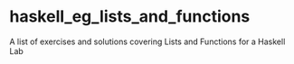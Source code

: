 # haskell_eg_lists_and_functions
A list of exercises and solutions covering Lists and Functions for a Haskell Lab

